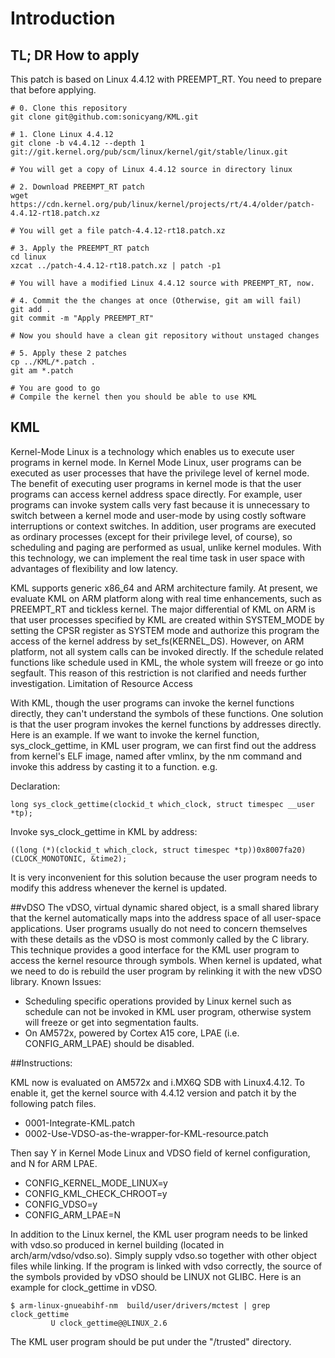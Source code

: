 # Introduction

## TL; DR How to apply

This patch is based on Linux 4.4.12 with PREEMPT_RT.
You need to prepare that before applying.

```shell-session
# 0. Clone this repository
git clone git@github.com:sonicyang/KML.git

# 1. Clone Linux 4.4.12
git clone -b v4.4.12 --depth 1 git://git.kernel.org/pub/scm/linux/kernel/git/stable/linux.git

# You will get a copy of Linux 4.4.12 source in directory linux

# 2. Download PREEMPT_RT patch
wget https://cdn.kernel.org/pub/linux/kernel/projects/rt/4.4/older/patch-4.4.12-rt18.patch.xz

# You will get a file patch-4.4.12-rt18.patch.xz

# 3. Apply the PREEMPT_RT patch
cd linux
xzcat ../patch-4.4.12-rt18.patch.xz | patch -p1

# You will have a modified Linux 4.4.12 source with PREEMPT_RT, now.

# 4. Commit the the changes at once (Otherwise, git am will fail)
git add .
git commit -m "Apply PREEMPT_RT"

# Now you should have a clean git repository without unstaged changes

# 5. Apply these 2 patches
cp ../KML/*.patch .
git am *.patch

# You are good to go
# Compile the kernel then you should be able to use KML
```

## KML
Kernel-Mode Linux is a technology which enables us to execute user programs in kernel mode. In Kernel Mode Linux, user programs can be executed as user processes that have the privilege level of kernel mode. The benefit of executing user programs in kernel mode is that the user programs can access kernel address space directly. For example, user programs can invoke system calls very fast because it is unnecessary to switch between a kernel mode and user-mode by using costly software interruptions or context switches. In addition, user programs are executed as ordinary processes (except for their privilege level, of course), so scheduling and paging are performed as usual, unlike kernel modules. With this technology, we can implement the real time task in user space with advantages of flexibility and low latency.

KML supports generic x86_64 and ARM architecture family. At present, we evaluate KML on ARM platform along with real time enhancements, such as PREEMPT_RT and tickless kernel. The major differential of KML on ARM is that user processes specified by KML are created within SYSTEM_MODE by setting the CPSR register as SYSTEM mode and authorize this program the access of the kernel address by set_fs(KERNEL_DS). However, on ARM platform, not all system calls can be invoked directly. If the schedule related functions like schedule used in KML, the whole system will freeze or go into segfault. This reason of this restriction is not clarified and needs further investigation.
Limitation of Resource Access

With KML, though the user programs can invoke the kernel functions directly, they can't understand the symbols of these functions. One solution is that the user program invokes the kernel functions by addresses directly. Here is an example. If we want to invoke the kernel function, sys_clock_gettime, in KML user program, we can first find out the address from kernel's ELF image, named after vmlinx, by the nm command and invoke this address by casting it to a function. e.g.

Declaration:
```
long sys_clock_gettime(clockid_t which_clock, struct timespec __user *tp);
```

Invoke sys_clock_gettime in KML by address:
```
((long (*)(clockid_t which_clock, struct timespec *tp))0x8007fa20)(CLOCK_MONOTONIC, &time2);

```

It is very inconvenient for this solution because the user program needs to modify this address whenever the kernel is updated.

##vDSO
The vDSO, virtual dynamic shared object, is a small shared library that the kernel automatically maps into the address space of all user-space applications. User programs usually do not need to concern themselves with these details as the vDSO is most commonly called by the C library. This technique provides a good interface for the KML user program to access the kernel resource through symbols. When kernel is updated, what we need to do is rebuild the user program by relinking it with the new vDSO library.
Known Issues:
 - Scheduling specific operations provided by Linux kernel such as schedule can not be invoked in KML user program, otherwise system will freeze or get into segmentation faults.
 - On AM572x, powered by Cortex A15 core, LPAE (i.e. CONFIG_ARM_LPAE) should be disabled.

##Instructions:

KML now is evaluated on AM572x and i.MX6Q SDB with Linux4.4.12. To enable it, get the kernel source with 4.4.12 version and patch it by the following patch files.
 - 0001-Integrate-KML.patch
 - 0002-Use-VDSO-as-the-wrapper-for-KML-resource.patch

Then say Y in Kernel Mode Linux and VDSO field of kernel configuration, and N for ARM LPAE.
 - CONFIG_KERNEL_MODE_LINUX=y
 - CONFIG_KML_CHECK_CHROOT=y
 - CONFIG_VDSO=y
 - CONFIG_ARM_LPAE=N

In addition to the Linux kernel, the KML user program needs to be linked with vdso.so produced in kernel building (located in arch/arm/vdso/vdso.so). Simply supply vdso.so together with other object files while linking. If the program is linked with vdso correctly, the source of the symbols provided by vDSO should be LINUX not GLIBC. Here is an example for clock_gettime in vDSO.
```
$ arm-linux-gnueabihf-nm  build/user/drivers/mctest | grep clock_gettime
         U clock_gettime@@LINUX_2.6
```

The KML user program should be put under the "/trusted" directory.
